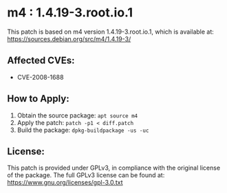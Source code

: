 # m4 : 1.4.19-3.root.io.1

This patch is based on m4 version 1.4.19-3.root.io.1, which is available at:
https://sources.debian.org/src/m4/1.4.19-3/

## Affected CVEs:
- CVE-2008-1688

## How to Apply:
1. Obtain the source package: `apt source m4`
2. Apply the patch: `patch -p1 < diff.patch`
3. Build the package: `dpkg-buildpackage -us -uc`

## License:
This patch is provided under GPLv3, in compliance with the original license of the package.
The full GPLv3 license can be found at: https://www.gnu.org/licenses/gpl-3.0.txt
